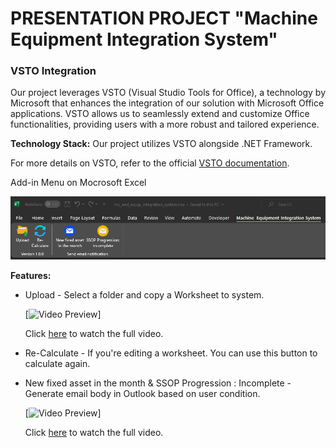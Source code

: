 # PRESENTATION PROJECT "Machine Equipment Integration System"

### VSTO Integration

Our project leverages VSTO (Visual Studio Tools for Office), a technology by Microsoft that enhances the integration of our solution with Microsoft Office applications. VSTO allows us to seamlessly extend and customize Office functionalities, providing users with a more robust and tailored experience.

**Technology Stack:** Our project utilizes VSTO alongside .NET Framework.

For more details on VSTO, refer to the official [VSTO documentation](https://learn.microsoft.com/en-us/visualstudio/vsto/office-solutions-development-overview-vsto?view=vs-2022).

Add-in Menu on Mocrosoft Excel

![My Image](images/1_ribbon.png)

**Features:**

- Upload - Select a folder and copy a Worksheet to system.

  [![Video Preview](images/Machine%20&%20Equipment%20Integration%20System%20-%20Step%201%20Upload.gif)]
  
  Click [here](https://drive.google.com/file/d/1zTLiEedxNGHMkGRO6m4c78IkjpiFwcu6/view?usp=sharing) to watch the full video.

- Re-Calculate - If you're editing a worksheet. You can use this button to calculate again.

- New fixed asset in the month & SSOP Progression : Incomplete - Generate email body in Outlook based on user condition.

  [![Video Preview](images/Machine%20&%20Equipment%20Integration%20System%20-%20Step%202%20Generate%20mail%20.gif)]
  
  Click [here](https://drive.google.com/file/d/1i-8WqcNrVd593dw5A_73c_eU_Q0DTtOT/view?usp=sharing) to watch the full video.
